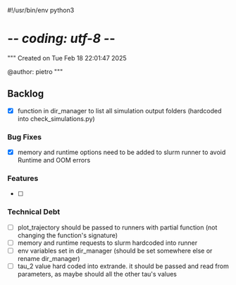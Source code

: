 #!/usr/bin/env python3
# -*- coding: utf-8 -*-
"""
Created on Tue Feb 18 22:01:47 2025

@author: pietro
"""

## Backlog
- [x] function in dir_manager to list all simulation output folders (hardcoded into check_simulations.py)

### Bug Fixes
- [x] memory and runtime options need to be added to slurm runner to avoid Runtime and OOM errors

### Features
- [ ] 

### Technical Debt
- [ ] plot_trajectory should be passed to runners with partial function (not changing the function's signature)
- [ ] memory and runtime requests to slurm hardcoded into runner
- [ ] env variables set in dir_manager (should be set somewhere else or rename dir_manager)
- [ ] tau_2 value hard coded into extrande. it should be passed and read from parameters, as maybe should all the other tau's values 